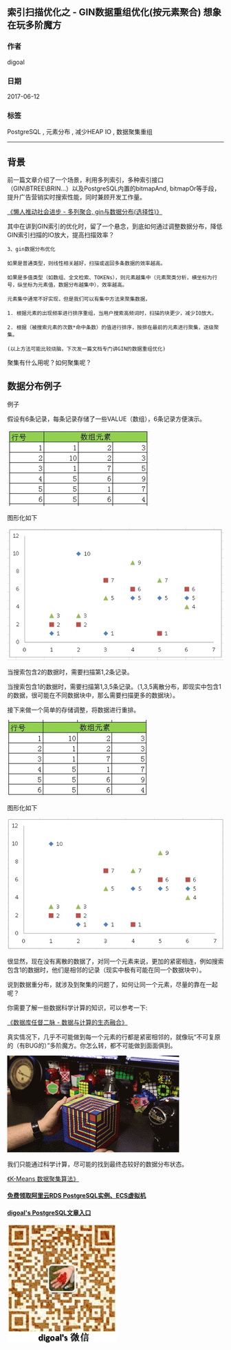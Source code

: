 ## 索引扫描优化之 - GIN数据重组优化(按元素聚合) 想象在玩多阶魔方
        
### 作者        
digoal        
        
### 日期        
2017-06-12        
        
### 标签        
PostgreSQL , 元素分布 , 减少HEAP IO , 数据聚集重组             
        
----        
        
## 背景   
前一篇文章介绍了一个场景，利用多列索引，多种索引接口（GIN\BTREE\BRIN...）以及PostgreSQL内置的bitmapAnd, bitmapOr等手段，提升广告营销实时搜索性能，同时兼顾开发工作量。  
  
[《懒人推动社会进步 - 多列聚合, gin与数据分布(选择性)》](../201706/20170612_04.md)    
  
其中在讲到GIN索引的优化时，留了一个悬念，到底如何通过调整数据分布，降低GIN索引扫描的IO放大，提高扫描效率？  
  
```
3、gin数据分布优化  
  
如果是普通类型，则线性相关越好，扫描或返回多条数据的效率越高。  
  
如果是多值类型（如数组、全文检索、TOKENs），则元素越集中（元素聚类分析，横坐标为行号，纵坐标为元素值，数据分布越集中），效率越高。  
  
元素集中通常不好实现，但是我们可以有集中方法来聚集数据，  
  
1. 根据元素的出现频率进行排序重组，当用户搜索高频词时，扫描的块更少，减少IO放大。   
  
2. 根据（被搜索元素的次数*命中条数）的值进行排序，按排在最前的元素进行聚集，逐级聚集。      
  
(以上方法可能比较烧脑，下次发一篇文档专门讲GIN的数据重组优化)   
```
  
聚集有什么用呢？如何聚集呢？   
  
## 数据分布例子  
例子  
   
假设有6条记录，每条记录存储了一些VALUE（数组），6条记录方便演示。  
  
![pic](20170612_05_pic_001.jpg)    
  
图形化如下  
  
![pic](20170612_05_pic_002.jpg)  
  
当搜索包含2的数据时，需要扫描第1,2条记录。  
  
当搜索包含1的数据时，需要扫描第1,3,5条记录。（1,3,5离散分布，即现实中包含1的数据，很可能在不同数据块中，那么需要扫描更多的数据块）。  
  
接下来做一个简单的存储调整，将数据进行重排。  
  
![pic](20170612_05_pic_003.jpg)    
  
图形化如下  
  
![pic](20170612_05_pic_004.jpg)  
  
很显然，现在没有离散的数据了，对同一个元素来说，更加的紧密相连，例如搜索包含1的数据时，他们是相邻的记录（现实中极有可能在同一个数据块中）。  
  
说到数据重分布，就涉及到聚集的问题了，如何让同一个元素，尽量的靠在一起呢？  
  
你需要了解一些数据科学计算的知识，可以参考一下:  
  
[《数据库任督二脉 - 数据与计算的生态融合》](../201705/20170526_01.md)    
  
真实情况下，几乎不可能做到每一个元素的行都是紧密相邻的，就像玩“不可复原的（有BUG的）”多阶魔方。你怎么转，都不可能做到面面俱到。   
  
![pic](20170612_05_pic_005.gif)  
   
我们只能通过科学计算，尽可能的找到最终态较好的数据分布状态。     
   
[《K-Means 数据聚集算法》](../201508/20150817_01.md)  
  
  
  
  
  
  
  
  
  
  
  
  
  
#### [免费领取阿里云RDS PostgreSQL实例、ECS虚拟机](https://free.aliyun.com/ "57258f76c37864c6e6d23383d05714ea")
  
  
#### [digoal's PostgreSQL文章入口](https://github.com/digoal/blog/blob/master/README.md "22709685feb7cab07d30f30387f0a9ae")
  
  
![digoal's weixin](../pic/digoal_weixin.jpg "f7ad92eeba24523fd47a6e1a0e691b59")
  
  
  
  
  
  
  
